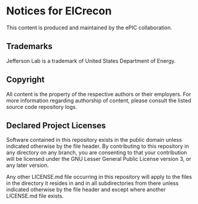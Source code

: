# Notices for EICrecon

This content is produced and maintained by the ePIC collaboration.

## Trademarks

Jefferson Lab is a trademark of United States Department of Energy.

## Copyright

All content is the property of the respective authors or their employers. For more information regarding authorship of content, please consult the listed source code repository logs.

## Declared Project Licenses

Software contained in this repository exists in the public domain unless indicated otherwise by the file header. By contributing to this repository in any directory on any branch, you are consenting to that your contribution will be licensed under the GNU Lesser General Public License version 3, or any later version.

Any other LICENSE.md file occurring in this repository will apply to the files in the directory it resides in and in all subdirectories from there unless indicated otherwise by the file header and except where another LICENSE.md file exists.
